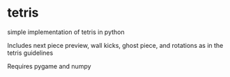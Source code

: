 # tetris
simple implementation of tetris in python

Includes next piece preview, wall kicks, ghost piece, and rotations as in the tetris guidelines

Requires pygame and numpy
